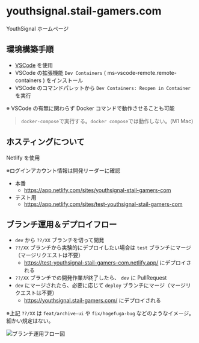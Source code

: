# youthsignal.stail-gamers.com

YouthSignal ホームページ

## 環境構築手順

- [VSCode](https://code.visualstudio.com/) を使用
- VSCode の拡張機能 `Dev Containers` ( ms-vscode-remote.remote-containers ) をインストール
- VSCode のコマンドパレットから `Dev Containers: Reopen in Container` を実行

※ VSCode の有無に関わらず Docker コマンドで動作させることも可能

> `docker-compose`で実行する。`docker compose`では動作しない。(M1 Mac)

## ホスティングについて

Netlify を使用

※ログインアカウント情報は開発リーダーに確認

- 本番
  - https://app.netlify.com/sites/youthsignal-stail-gamers-com
- テスト用
  - https://app.netlify.com/sites/test-youthsignal-stail-gamers-com

## ブランチ運用＆デプロイフロー

- `dev` から `??/XX` ブランチを切って開発
- `??/XX` ブランチから実験的にデプロイしたい場合は `test` ブランチにマージ（マージリクエストは不要）
  - https://test-youthsignal-stail-gamers-com.netlify.app/ にデプロイされる
- `??/XX` ブランチでの開発作業が終了したら、 `dev` に PullRequest
- `dev` にマージされたら、必要に応じて `deploy` ブランチにマージ（マージリクエストは不要）
  - https://youthsignal.stail-gamers.com/ にデプロイされる

※上記 `??/XX` は `feat/archive-ui` や `fix/hogefuga-bug` などのようなイメージ。細かい規定はない。

![ブランチ運用フロー図](https://user-images.githubusercontent.com/22608356/205312902-672ac872-2e6e-48c7-bd9e-3b48865d76af.png)
